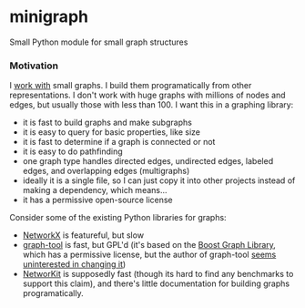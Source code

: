 # minigraph

Small Python module for small graph structures

### Motivation

I [work with](https://github.com/goodmami/pydelphin) small graphs. I
build them programatically from other representations. I don't work with
huge graphs with millions of nodes and edges, but usually those with
less than 100. I want this in a graphing library:

  - it is fast to build graphs and make subgraphs
  - it is easy to query for basic properties, like size
  - it is fast to determine if a graph is connected or not
  - it is easy to do pathfinding
  - one graph type handles directed edges, undirected edges,
    labeled edges, and overlapping edges (multigraphs)
  - ideally it is a single file, so I can just copy it into other
    projects instead of making a dependency, which means...
  - it has a permissive open-source license

Consider some of the existing Python libraries for graphs:

  - [NetworkX][] is featureful, but slow
  - [graph-tool][] is fast, but GPL'd (it's based on the
    [Boost Graph Library][], which has a permissive license, but the
    author of graph-tool [seems uninterested in changing
    it](https://git.skewed.de/count0/graph-tool/issues/194))
  - [NetworKit][] is supposedly fast (though its hard to find any
    benchmarks to support this claim), and there's little documentation
    for building graphs programatically.

[NetworkX]: https://networkx.github.io/
[graph-tool]: https://graph-tool.skewed.de/
[Boost Graph Library]: http://www.boost.org/doc/libs/release/libs/graph
[NetworKit]: https://networkit.iti.kit.edu/
